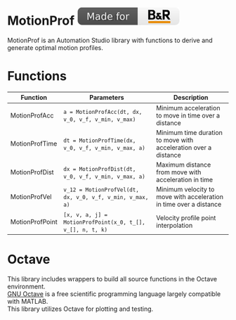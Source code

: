 # MotionProf [![Made for B&R](https://github.com/hilch/BandR-badges/blob/main/Made-For-BrAutomation.svg)](https://www.br-automation.com)

MotionProf is an Automation Studio library with functions to derive and generate optimal motion profiles.

# Functions

Function | Parameters | Description
---|---|---
MotionProfAcc | `a = MotionProfAcc(dt, dx, v_0, v_f, v_min, v_max)` | Minimum acceleration to move in time over a distance
MotionProfTime | `dt = MotionProfTime(dx, v_0, v_f, v_min, v_max, a)` | Minimum time duration to move with acceleration over a distance
MotionProfDist | `dx = MotionProfDist(dt, v_0, v_f, v_min, v_max, a)` | Maximum distance from move with acceleration in time
MotionProfVel | `v_12 = MotionProfVel(dt, dx, v_0, v_f, v_min, v_max, a)` | Minimum velocity to move with acceleration in time over a distance
MotionProfPoint | `[x, v, a, j] = MotionProfPoint(x_0, t_[], v_[], n, t, k)` | Velocity profile point interpolation

# Octave

This library includes wrappers to build all source functions in the Octave environment.  
[GNU Octave](https://octave.org/) is a free scientific programming language largely compatible with MATLAB.  
This library utilizes Octave for plotting and testing.
